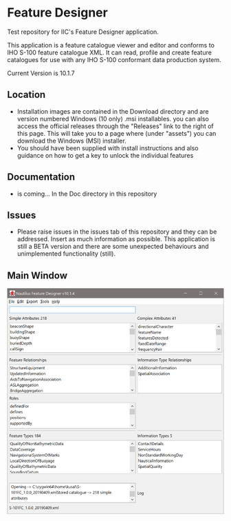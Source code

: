 # Feature Designer
Test repository for IIC's Feature Designer application. 

This application is a feature catalogue viewer and editor and conforms to IHO S-100 feature catalogue XML. It can read, profile and create feature catalogues for use with any IHO S-100 conformant data production system.

Current Version is 10.1.7

## Location

* Installation images are contained in the Download directory and are version numbered Windows (10 only) .msi installables. you can also access the official releases through the "Releases" link to the right of this page. This will take you to a page where (under "assets") you can download the Windows (MSI) installer.
* You should have been supplied with install instructions and also guidance on how to get a key to unlock the individual features

## Documentation

* is coming... In the Doc directory in this repository

## Issues

* Please raise issues in the issues tab of this repository and they can be addressed. Insert as much information as possible. This application is still a BETA version and there are some unexpected behaviours and unimplemented functionality (still). 

##  Main Window

![image](Doc/ss1.png)
